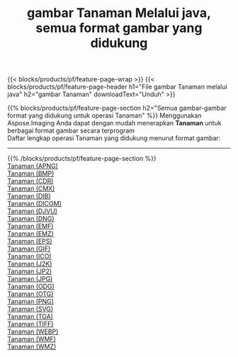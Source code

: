 ﻿---
title: gambar Tanaman Melalui java, semua format gambar yang didukung 
weight: 3920
url: /id/java/crop 
lang: id
langdirlevel: 2
locales: zh-hans,ja,it,ru,de,es,fr,nl,id,lt,pl,pt,vi,tr,ko,zh-hant,ar,hi,th,sv,cs,uk,he
description: Menggunakan Aspose.Imaging Anda dapat dengan mudah Tanaman gambar Via java
---

{{< blocks/products/pf/feature-page-wrap >}}
{{< blocks/products/pf/feature-page-header h1="File gambar Tanaman melalui java" h2="gambar Tanaman" downloadText="Unduh" >}}


{{% blocks/products/pf/feature-page-section  h2="Semua gambar-gambar format yang didukung untuk operasi Tanaman" %}}
Menggunakan Aspose.Imaging Anda dapat dengan mudah menerapkan **Tanaman** untuk berbagai format gambar secara terprogram
<br/>
Daftar lengkap operasi Tanaman yang didukung menurut format gambar:
<hr/>
{{% /blocks/products/pf/feature-page-section %}}
<div class="container-fluid productfamilypage bg-gray">
    <div class="convertypes bg-gray agp-content section">
        <div class="container">
		<div class="row other-converters">
		    <div class='col-md-2 other-converter remove-lp remove-rp'><a href="/imaging/id/java/crop/apng" >Tanaman (APNG)</a></div><div class='col-md-2 other-converter remove-lp remove-rp'><a href="/imaging/id/java/crop/bmp" >Tanaman (BMP)</a></div><div class='col-md-2 other-converter remove-lp remove-rp'><a href="/imaging/id/java/crop/cdr" >Tanaman (CDR)</a></div><div class='col-md-2 other-converter remove-lp remove-rp'><a href="/imaging/id/java/crop/cmx" >Tanaman (CMX)</a></div><div class='col-md-2 other-converter remove-lp remove-rp'><a href="/imaging/id/java/crop/dib" >Tanaman (DIB)</a></div><div class='col-md-2 other-converter remove-lp remove-rp'><a href="/imaging/id/java/crop/dicom" >Tanaman (DICOM)</a></div><div class='col-md-2 other-converter remove-lp remove-rp'><a href="/imaging/id/java/crop/djvu" >Tanaman (DJVU)</a></div><div class='col-md-2 other-converter remove-lp remove-rp'><a href="/imaging/id/java/crop/dng" >Tanaman (DNG)</a></div><div class='col-md-2 other-converter remove-lp remove-rp'><a href="/imaging/id/java/crop/emf" >Tanaman (EMF)</a></div><div class='col-md-2 other-converter remove-lp remove-rp'><a href="/imaging/id/java/crop/emz" >Tanaman (EMZ)</a></div><div class='col-md-2 other-converter remove-lp remove-rp'><a href="/imaging/id/java/crop/eps" >Tanaman (EPS)</a></div><div class='col-md-2 other-converter remove-lp remove-rp'><a href="/imaging/id/java/crop/gif" >Tanaman (GIF)</a></div><div class='col-md-2 other-converter remove-lp remove-rp'><a href="/imaging/id/java/crop/ico" >Tanaman (ICO)</a></div><div class='col-md-2 other-converter remove-lp remove-rp'><a href="/imaging/id/java/crop/j2k" >Tanaman (J2K)</a></div><div class='col-md-2 other-converter remove-lp remove-rp'><a href="/imaging/id/java/crop/jp2" >Tanaman (JP2)</a></div><div class='col-md-2 other-converter remove-lp remove-rp'><a href="/imaging/id/java/crop/jpg" >Tanaman (JPG)</a></div><div class='col-md-2 other-converter remove-lp remove-rp'><a href="/imaging/id/java/crop/odg" >Tanaman (ODG)</a></div><div class='col-md-2 other-converter remove-lp remove-rp'><a href="/imaging/id/java/crop/otg" >Tanaman (OTG)</a></div><div class='col-md-2 other-converter remove-lp remove-rp'><a href="/imaging/id/java/crop/png" >Tanaman (PNG)</a></div><div class='col-md-2 other-converter remove-lp remove-rp'><a href="/imaging/id/java/crop/svg" >Tanaman (SVG)</a></div><div class='col-md-2 other-converter remove-lp remove-rp'><a href="/imaging/id/java/crop/tga" >Tanaman (TGA)</a></div><div class='col-md-2 other-converter remove-lp remove-rp'><a href="/imaging/id/java/crop/tiff" >Tanaman (TIFF)</a></div><div class='col-md-2 other-converter remove-lp remove-rp'><a href="/imaging/id/java/crop/webp" >Tanaman (WEBP)</a></div><div class='col-md-2 other-converter remove-lp remove-rp'><a href="/imaging/id/java/crop/wmf" >Tanaman (WMF)</a></div><div class='col-md-2 other-converter remove-lp remove-rp'><a href="/imaging/id/java/crop/wmz" >Tanaman (WMZ)</a></div>
                </div>
        </div>
    </div>
</div>
<br/>
